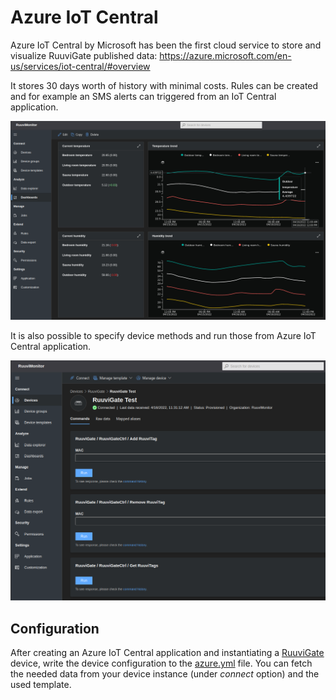 # Azure IoT Central
Azure IoT Central by Microsoft has been the first cloud service to store and visualize RuuviGate published data:
https://azure.microsoft.com/en-us/services/iot-central/#overview

It stores 30 days worth of history with minimal costs. Rules can be created and for example an SMS alerts can triggered from an IoT Central application.

![Alt text](./dashboard.png?raw=true "Azure IoT Central Dashboard")

It is also possible to specify device methods and run those from Azure IoT Central application.

![Alt text](./device-methods.png?raw=true "Azure IoT Central Dashboard")

## Configuration
After creating an Azure IoT Central application and instantiating a [RuuviGate](.RuuviGate.json) device, write the device configuration to the [azure.yml](./azure.yml) file. You can fetch the needed data from your device instance (under _connect_ option) and the used template.
